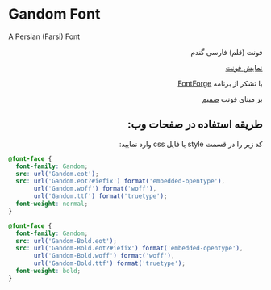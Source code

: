 <h1 id="gandom-font">Gandom Font</h1>
<p>A Persian (Farsi) Font</p>
<p dir="rtl">فونت (قلم) فارسی گندم</p>
<p dir="rtl"><a href="http://rastikerdar.github.io/gandom-font/">نمایش فونت</a></p>
<p dir="rtl">با تشکر از برنامه <a href="https://fontforge.github.io">FontForge</a></p>
<p dir="rtl">بر مبنای فونت <a href="http://rastikerdar.github.io/samim-font/" dir="rtl">صمیم</a></p>
<h2 id="-" dir="rtl">طریقه استفاده در صفحات وب:</h2>
<div lang="fa" dir="rtl">
کد زیر را در قسمت style یا فایل css وارد نمایید:
</div>


```css
@font-face {
  font-family: Gandom;
  src: url('Gandom.eot');
  src: url('Gandom.eot?#iefix') format('embedded-opentype'),
       url('Gandom.woff') format('woff'),
       url('Gandom.ttf') format('truetype');
  font-weight: normal;
}

@font-face {
  font-family: Gandom;
  src: url('Gandom-Bold.eot');
  src: url('Gandom-Bold.eot?#iefix') format('embedded-opentype'),
       url('Gandom-Bold.woff') format('woff'),
       url('Gandom-Bold.ttf') format('truetype');
  font-weight: bold;
}
```
